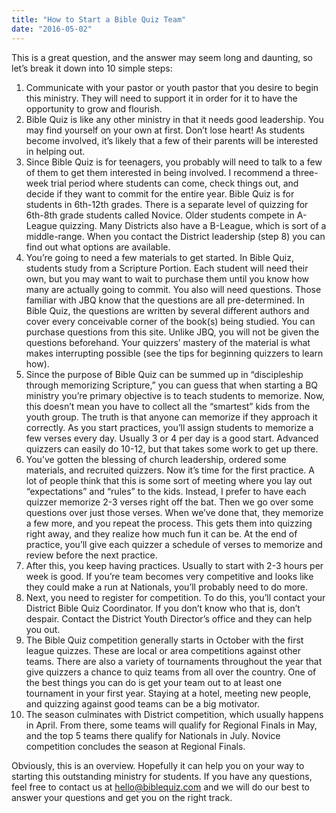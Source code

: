 ```yaml
---
title: "How to Start a Bible Quiz Team"
date: "2016-05-02"
---
```


This is a great question, and the answer may seem long and daunting, so let’s break it down into 10 simple steps:

1. Communicate with your pastor or youth pastor that you desire to begin this ministry. They will need to support it in order for it to have the opportunity to grow and flourish.
2. Bible Quiz is like any other ministry in that it needs good leadership. You may find yourself on your own at first. Don’t lose heart! As students become involved, it’s likely that a few of their parents will be interested in helping out.
3. Since Bible Quiz is for teenagers, you probably will need to talk to a few of them to get them interested in being involved. I recommend a three-week trial period where students can come, check things out, and decide if they want to commit for the entire year. Bible Quiz is for students in 6th-12th grades. There is a separate level of quizzing for 6th-8th grade students called Novice. Older students compete in A-League quizzing. Many Districts also have a B-League, which is sort of a middle-range. When you contact the District leadership (step 8) you can find out what options are available.
4. You’re going to need a few materials to get started. In Bible Quiz, students study from a Scripture Portion. Each student will need their own, but you may want to wait to purchase them until you know how many are actually going to commit. You also will need questions. Those familiar with JBQ know that the questions are all pre-determined. In Bible Quiz, the questions are written by several different authors and cover every conceivable corner of the book(s) being studied. You can purchase questions from this site. Unlike JBQ, you will not be given the questions beforehand. Your quizzers’ mastery of the material is what makes interrupting possible (see the tips for beginning quizzers to learn how).
5. Since the purpose of Bible Quiz can be summed up in “discipleship through memorizing Scripture,” you can guess that when starting a BQ ministry you’re primary objective is to teach students to memorize. Now, this doesn’t mean you have to collect all the “smartest” kids from the youth group. The truth is that anyone can memorize if they approach it correctly. As you start practices, you’ll assign students to memorize a few verses every day. Usually 3 or 4 per day is a good start. Advanced quizzers can easily do 10-12, but that takes some work to get up there.
6. You’ve gotten the blessing of church leadership, ordered some materials, and recruited quizzers. Now it’s time for the first practice. A lot of people think that this is some sort of meeting where you lay out “expectations” and “rules” to the kids. Instead, I prefer to have each quizzer memorize 2-3 verses right off the bat. Then we go over some questions over just those verses. When we’ve done that, they memorize a few more, and you repeat the process. This gets them into quizzing right away, and they realize how much fun it can be. At the end of practice, you’ll give each quizzer a schedule of verses to memorize and review before the next practice.
7. After this, you keep having practices. Usually to start with 2-3 hours per week is good. If you’re team becomes very competitive and looks like they could make a run at Nationals, you’ll probably need to do more.
8. Next, you need to register for competition. To do this, you’ll contact your District Bible Quiz Coordinator. If you don’t know who that is, don’t despair. Contact the District Youth Director’s office and they can help you out.
9. The Bible Quiz competition generally starts in October with the first league quizzes. These are local or area competitions against other teams. There are also a variety of tournaments throughout the year that give quizzers a chance to quiz teams from all over the country. One of the best things you can do is get your team out to at least one tournament in your first year. Staying at a hotel, meeting new people, and quizzing against good teams can be a big motivator.
10. The season culminates with District competition, which usually happens in April. From there, some teams will qualify for Regional Finals in May, and the top 5 teams there qualify for Nationals in July. Novice competition concludes the season at Regional Finals.

Obviously, this is an overview. Hopefully it can help you on your way to starting this outstanding ministry for students. If you have any questions, feel free to contact us at [hello@biblequiz.com](mailto:hello@biblequiz.com) and we will do our best to answer your questions and get you on the right track.
